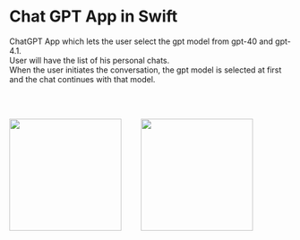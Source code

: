 # Chat GPT App in Swift
ChatGPT App which lets the user select the gpt model from gpt-40 and gpt-4.1. <br/>
User will have the list of his personal chats.  <br/>
When the user initiates the conversation, the gpt model is selected at first and the chat continues with that model. 

<br>
<br>

<img src= "https://github.com/user-attachments/assets/fcf5047a-cc9f-4bbd-9ad1-372cf1a5327e"  width="200"> &nbsp; &nbsp; &nbsp; &nbsp;  <img src= "https://github.com/user-attachments/assets/f59944df-cb23-406a-b5e9-c881fef0ccc0"  width="200">
